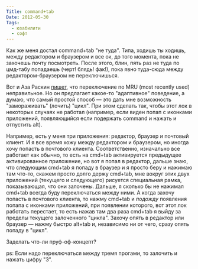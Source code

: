 ```yaml
---
Title: command+tab
Date: 2012-05-30
Tags:
  - юзабилити
  - софт
---
```


Как же меня достал command+tab "не туда". Типа, ходишь ты ходишь, между редактором и браузером и все ок, до того момента, пока не захочешь почту посмотреть. После этого, блин, пять раз не туда по цмд-табу попадаешь (черт! блядь! фак!), пока явно туда-сюда между редактором-браузером не переключишься.

Вот и Аза Раскин [пишет](http://www.azarask.in/blog/post/solving-the-alt-tab-problem/), что переключение по MRU (most recently used) неправильное. Но он предлагает какое-то "адаптивное" поведение, а думаю, что самый простой способ — это дать мне возможность "замораживать" (лочить) "цикл". При этом сделать так, чтобы этот лок в некоторых случаях не работал (например, если виден попап с иконками приложений, появляющийся если подержать command и нажать и отпустить alt).

Например, есть у меня три приложения: редактор, браузер и почтовый клиент. И я все время хожу между редактором и браузером, но иногда хочу попасть в почтового клиента. Соответственно, изначально все работает как обычно, то есть на cmd+tab активируется предыдущее активированное приложение, но вот я попал в редактор, дальше знаю, что следующим cmd+tab я попаду в браузер и я просто беру и нажимаю там что-то, скажем просто долго держу cmd+tab, мне вокруг этих двух приложений (текущего и следующего) рисуется специальная рамка, показывающая, что они залочены. Дальше, я сколько бы не нажимал cmd+tab всегда буду переключаться между ними. А когда захочу попасть в почтового клиента, то нажму cmd+tab и <i>подожду</i> появления попапа с иконками приложений, при появлении которого, вот этот лок работать перестает, то есть нажав там два раза cmd+tab я выйду за пределы текущего залоченного "цикла". Захочу опять в редактор или браузер — нажму быстро alt+tab и, независимо ни от чего, сразу опять попаду в "цикл".

Заделать что-ли пруф-оф-концепт?

ps: Если надо переключаться между тремя прогами, то залочить и нажать цифру "3".